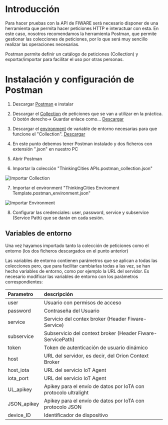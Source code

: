 # Introducción

Para hacer pruebas con la API de FIWARE será necesario disponer de una herramienta que permita hacer peticiones HTTP e interactuar con esta. En este caso, nosotros recomendamos la herramienta Postman, que permite gestionar las colecciones de peticiones, por lo que será muy sencillo realizar las operaciones necesarias.

Postman permite definir un catálogo de peticiones (Collection) y exportar/importar para facilitar el uso por otras personas. 

# Instalación y configuración de Postman

1. Descargar [Postman](https://www.getpostman.com/) e instalar

2. Descargar el [Collection](ThinkingCities%20APIs.postman_collection.json) de peticiones que se van a utilizar en la práctica. O botón derecho-> Guardar enlace como... [Descargar](https://github.com/FIWAREZone/IoT_Course/raw/master/postman/ThinkingCities%20APIs.postman_collection.json)

3. Descargar el [environment](../ThinkingCities%20Enviroment%20Template.postman_environment.json) de variable de entorno necesarias para que funcione el "Collection". [Descargar](https://github.com/FIWAREZone/IoT_Course/raw/master/postman/ThinkingCities%20Enviroment%20Template.postman_environment.json)

4. En este punto debemos tener Postman instalado y dos ficheros con extensión ".json" en nuestro PC

5. Abrir Postman

6. Importar la colección "ThinkingCities APIs.postman_collection.json"

![Importar Collection](https://github.com/danvilmot/IoT_Course/blob/master/postman/files/import_collection.jpg)

7. Importar el environment "ThinkingCities Enviroment Template.postman_environment.json"

![Importar Environment](https://github.com/danvilmot/IoT_Course/blob/master/postman/files/import_environment.jpg)

8. Configurar las credenciales: user, password, service y subservice (Service Path) que se darán en cada sesión.



## Variables de entorno

Una vez hayamos importado tanto la colección de peticiones como el entorno (los dos ficheros descargados en el punto anterior) 

Las variables de entorno contienen parámetros que se aplican a todas las colecciones pero, que para facilitar cambiarlas todas a las vez, se han hecho variables de entorno, como por ejemplo la URL del servidor. Es necesario modificar las variables de entorno con los parámetros correspondientes:

| Parametro         |descripción   												|
| :-----------------|:--------------											|
| user              | Usuario con permisos de acceso							|
| password          | Contraseña del Usuario 									|
| service   		| Servicio del contex broker (Header Fiware-Service) 		|
| subservice      	| Subservicio del context broker (Header Fiware-ServicePath) |
| token 			| Token de autenticación de usuario dinámico 				|
| host 				| URL del servidor, es decir, del Orion Context Broker 		|
| host_iota 				| URL del servicio IoT Agent 		|
| iota_port 				| URL del servicio IoT Agent		|
| UL_apikey 				| Apikey para el envío de datos por IoTA con protocolo ultralight 		|
| JSON_apikey 			| Apikey para el envío de datos por IoTA con protocolo JSON 		|
| device_ID 				| Identificador de dispositivo		|

